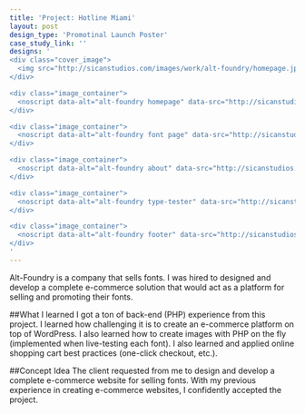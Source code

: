 ```yaml
---
title: 'Project: Hotline Miami'
layout: post
design_type: 'Promotinal Launch Poster'
case_study_link: ''
designs: '
<div class="cover_image">
  <img src="http://sicanstudios.com/images/work/alt-foundry/homepage.jpg" alt="alt foundry logo"/>
</div>

<div class="image_container">
  <noscript data-alt="alt-foundry homepage" data-src="http://sicanstudios.com/images/work/alt-foundry/homepage.jpg" data-src-retina="http://sicanstudios.com/images/work/alt-foundry/homepage@2x.jpg"><img src="http://sicanstudios.com/images/work/alt-foundry/homepage.jpg" alt="alt-foundry homepage"></noscript>
</div>

<div class="image_container">
  <noscript data-alt="alt-foundry font page" data-src="http://sicanstudios.com/images/work/alt-foundry/font-page.png" data-src-retina="http://sicanstudios.com/images/work/alt-foundry/font-page@2x.png"><img src="http://sicanstudios.com/images/work/alt-foundry/font-page.png" alt="alt-foundry font page"></noscript>
</div>

<div class="image_container">
  <noscript data-alt="alt-foundry about" data-src="http://sicanstudios.com/images/work/alt-foundry/about.png" data-src-retina="http://sicanstudios.com/images/work/alt-foundry/about@2x.png"><img src="http://sicanstudios.com/images/work/alt-foundry/about.png" alt="alt-foundry about"></noscript>
</div>

<div class="image_container">
  <noscript data-alt="alt-foundry type-tester" data-src="http://sicanstudios.com/images/work/alt-foundry/type-tester.png" data-src-retina="http://sicanstudios.com/images/work/alt-foundry/type-tester@2x.png"><img src="http://sicanstudios.com/images/work/alt-foundry/type-tester.png" alt="alt-foundry type-tester"></noscript>
</div>

<div class="image_container">
  <noscript data-alt="alt-foundry footer" data-src="http://sicanstudios.com/images/work/alt-foundry/footer.png" data-src-retina="http://sicanstudios.com/images/work/alt-foundry/footer@2x.png"><img src="http://sicanstudios.com/images/work/alt-foundry/footer.png" alt="alt-foundry footer"></noscript>
</div>
'
---
```


Alt-Foundry is a company that sells fonts. I was hired to designed and develop a complete e-commerce solution that would act as a platform for selling and promoting their fonts.
<!--more-->

##What I learned
I got a ton of back-end (PHP) experience from this project. I learned how challenging it is to create an e-commerce platform on top of WordPress. I also learned how to create images with PHP on the fly (implemented when live-testing each font). I also learned and applied online shopping cart best practices (one-click checkout, etc.).


##Concept Idea
The client requested from me to design and develop a complete e-commerce website for selling fonts. With my previous experience in creating e-commerce websites, I confidently accepted the project.

